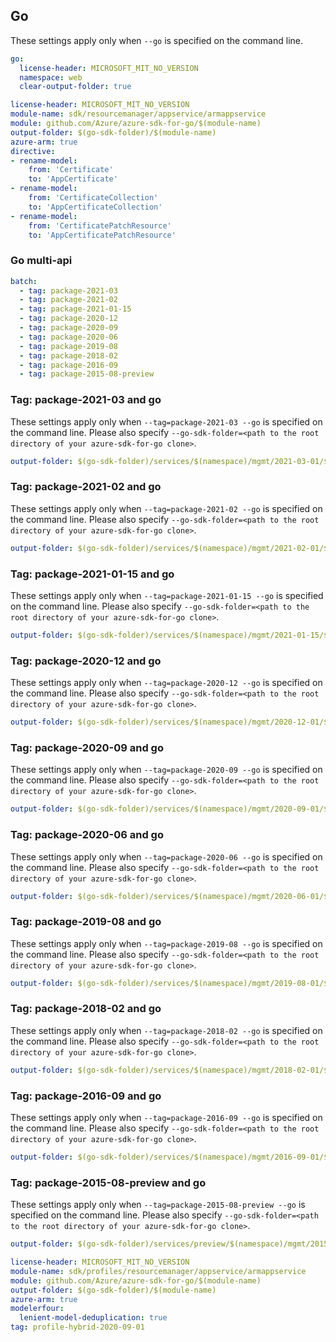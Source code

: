 ## Go

These settings apply only when `--go` is specified on the command line.

``` yaml $(go) && !$(track2)
go:
  license-header: MICROSOFT_MIT_NO_VERSION
  namespace: web
  clear-output-folder: true
```

```yaml $(go) && $(track2)
license-header: MICROSOFT_MIT_NO_VERSION
module-name: sdk/resourcemanager/appservice/armappservice
module: github.com/Azure/azure-sdk-for-go/$(module-name)
output-folder: $(go-sdk-folder)/$(module-name)
azure-arm: true
directive: 
- rename-model: 
    from: 'Certificate'
    to: 'AppCertificate'
- rename-model:
    from: 'CertificateCollection'
    to: 'AppCertificateCollection'
- rename-model:
    from: 'CertificatePatchResource'
    to: 'AppCertificatePatchResource'
```

### Go multi-api

``` yaml $(go) && $(multiapi)
batch:
  - tag: package-2021-03
  - tag: package-2021-02
  - tag: package-2021-01-15
  - tag: package-2020-12
  - tag: package-2020-09
  - tag: package-2020-06
  - tag: package-2019-08
  - tag: package-2018-02
  - tag: package-2016-09
  - tag: package-2015-08-preview
```

### Tag: package-2021-03 and go

These settings apply only when `--tag=package-2021-03 --go` is specified on the command line.
Please also specify `--go-sdk-folder=<path to the root directory of your azure-sdk-for-go clone>`.

``` yaml $(tag) == 'package-2021-03' && $(go)
output-folder: $(go-sdk-folder)/services/$(namespace)/mgmt/2021-03-01/$(namespace)
```

### Tag: package-2021-02 and go

These settings apply only when `--tag=package-2021-02 --go` is specified on the command line.
Please also specify `--go-sdk-folder=<path to the root directory of your azure-sdk-for-go clone>`.

``` yaml $(tag) == 'package-2021-02' && $(go)
output-folder: $(go-sdk-folder)/services/$(namespace)/mgmt/2021-02-01/$(namespace)
```

### Tag: package-2021-01-15 and go

These settings apply only when `--tag=package-2021-01-15 --go` is specified on the command line.
Please also specify `--go-sdk-folder=<path to the root directory of your azure-sdk-for-go clone>`.

``` yaml $(tag) == 'package-2021-01-15' && $(go)
output-folder: $(go-sdk-folder)/services/$(namespace)/mgmt/2021-01-15/$(namespace)
```

### Tag: package-2020-12 and go

These settings apply only when `--tag=package-2020-12 --go` is specified on the command line.
Please also specify `--go-sdk-folder=<path to the root directory of your azure-sdk-for-go clone>`.

``` yaml $(tag) == 'package-2020-12' && $(go)
output-folder: $(go-sdk-folder)/services/$(namespace)/mgmt/2020-12-01/$(namespace)
```

### Tag: package-2020-09 and go

These settings apply only when `--tag=package-2020-09 --go` is specified on the command line.
Please also specify `--go-sdk-folder=<path to the root directory of your azure-sdk-for-go clone>`.

``` yaml $(tag) == 'package-2020-09' && $(go)
output-folder: $(go-sdk-folder)/services/$(namespace)/mgmt/2020-09-01/$(namespace)
```

### Tag: package-2020-06 and go

These settings apply only when `--tag=package-2020-06 --go` is specified on the command line.
Please also specify `--go-sdk-folder=<path to the root directory of your azure-sdk-for-go clone>`.

``` yaml $(tag) == 'package-2020-06' && $(go)
output-folder: $(go-sdk-folder)/services/$(namespace)/mgmt/2020-06-01/$(namespace)
```

### Tag: package-2019-08 and go

These settings apply only when `--tag=package-2019-08 --go` is specified on the command line.
Please also specify `--go-sdk-folder=<path to the root directory of your azure-sdk-for-go clone>`.

``` yaml $(tag) == 'package-2019-08' && $(go)
output-folder: $(go-sdk-folder)/services/$(namespace)/mgmt/2019-08-01/$(namespace)
```

### Tag: package-2018-02 and go

These settings apply only when `--tag=package-2018-02 --go` is specified on the command line.
Please also specify `--go-sdk-folder=<path to the root directory of your azure-sdk-for-go clone>`.

``` yaml $(tag) == 'package-2018-02' && $(go)
output-folder: $(go-sdk-folder)/services/$(namespace)/mgmt/2018-02-01/$(namespace)
```

### Tag: package-2016-09 and go

These settings apply only when `--tag=package-2016-09 --go` is specified on the command line.
Please also specify `--go-sdk-folder=<path to the root directory of your azure-sdk-for-go clone>`.

``` yaml $(tag) == 'package-2016-09' && $(go)
output-folder: $(go-sdk-folder)/services/$(namespace)/mgmt/2016-09-01/$(namespace)
```

### Tag: package-2015-08-preview and go

These settings apply only when `--tag=package-2015-08-preview --go` is specified on the command line.
Please also specify `--go-sdk-folder=<path to the root directory of your azure-sdk-for-go clone>`.

``` yaml $(tag) == 'package-2015-08-preview' && $(go)
output-folder: $(go-sdk-folder)/services/preview/$(namespace)/mgmt/2015-08-01-preview/$(namespace)
```


``` yaml $(go) && $(track2) && $(package-2020-09-01-hybrid)
license-header: MICROSOFT_MIT_NO_VERSION
module-name: sdk/profiles/resourcemanager/appservice/armappservice
module: github.com/Azure/azure-sdk-for-go/$(module-name)
output-folder: $(go-sdk-folder)/$(module-name)
azure-arm: true
modelerfour:
  lenient-model-deduplication: true
tag: profile-hybrid-2020-09-01
```